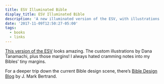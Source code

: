 ```yaml
---
title: ESV Illuminated Bible
display_title: ESV Illuminated Bible
description: 'A new illuminated version of the ESV, with illustrations by Dana Tanamachi.'
date: '2017-11-09T12:50:27-05:00'
tags:
  - books
  - links
---
```


[This version of the ESV](https://www.illuminatedbible.org) looks amazing. The custom illustrations by Dana Tanamachi, plus those margins! I always hated cramming notes into my Bibles’ tiny margins.

For a deeper trip down the current Bible design scene, there’s [Bible Design Blog](https://www.bibledesignblog.com) by J. Mark Bertrand.
